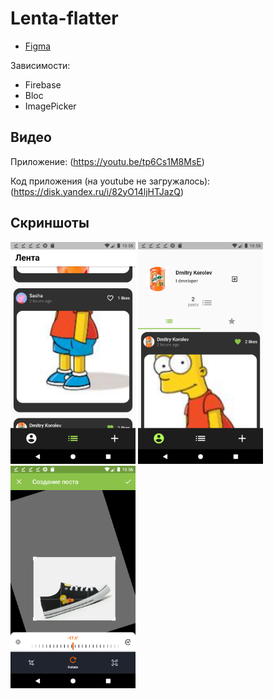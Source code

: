 # Lenta-flatter

* [Figma](https://www.figma.com/file/fxYvlsalZiM2AmpiTaHSeQ/Lenta-Flutter?node-id=0%3A1)

Зависимости:
- Firebase
- Bloc
- ImagePicker

## Видео

Приложение:
(https://youtu.be/tp6Cs1M8MsE)

Код приложения (на youtube не загружалось):
(https://disk.yandex.ru/i/82yO14ljHTJazQ)

## Скриншоты

<img src="demo/Screenshot_1635720926.png" width="200"> <img src="demo/Screenshot_1635720952.png" width="200"> <img src="demo/Screenshot_1635720973.png" width="200">